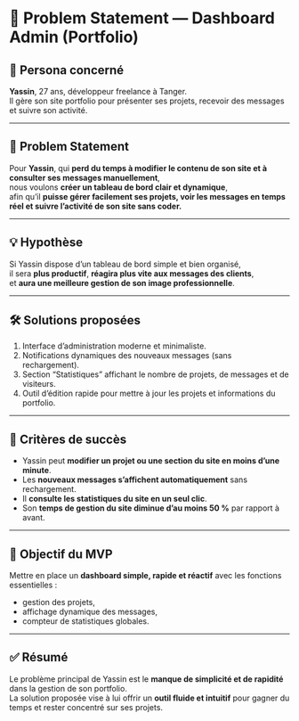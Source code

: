 # 🧩 Problem Statement — Dashboard Admin (Portfolio)

## 👤 Persona concerné

**Yassin**, 27 ans, développeur freelance à Tanger.  
Il gère son site portfolio pour présenter ses projets, recevoir des messages et suivre son activité.

---

## 💬 Problem Statement

Pour **Yassin**, qui **perd du temps à modifier le contenu de son site et à consulter ses messages manuellement**,  
nous voulons **créer un tableau de bord clair et dynamique**,  
afin qu’il **puisse gérer facilement ses projets, voir les messages en temps réel et suivre l’activité de son site sans coder.**

---

## 💡 Hypothèse

Si Yassin dispose d’un tableau de bord simple et bien organisé,  
il sera **plus productif**, **réagira plus vite aux messages des clients**,  
et **aura une meilleure gestion de son image professionnelle**.

---

## 🛠️ Solutions proposées

1. Interface d’administration moderne et minimaliste.
2. Notifications dynamiques des nouveaux messages (sans rechargement).
3. Section “Statistiques” affichant le nombre de projets, de messages et de visiteurs.
4. Outil d’édition rapide pour mettre à jour les projets et informations du portfolio.

---

## 📏 Critères de succès

- Yassin peut **modifier un projet ou une section du site en moins d’une minute**.
- Les **nouveaux messages s’affichent automatiquement** sans rechargement.
- Il **consulte les statistiques du site en un seul clic**.
- Son **temps de gestion du site diminue d’au moins 50 %** par rapport à avant.

---

## 🎯 Objectif du MVP

Mettre en place un **dashboard simple, rapide et réactif** avec les fonctions essentielles :

- gestion des projets,
- affichage dynamique des messages,
- compteur de statistiques globales.

---

## ✅ Résumé

Le problème principal de Yassin est le **manque de simplicité et de rapidité** dans la gestion de son portfolio.  
La solution proposée vise à lui offrir un **outil fluide et intuitif** pour gagner du temps et rester concentré sur ses projets.
